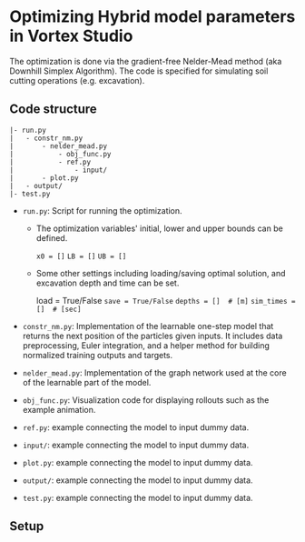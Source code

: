 # Optimizing Hybrid model parameters in Vortex Studio

The optimization is done via the gradient-free Nelder-Mead method (aka Downhill Simplex Algorithm). The code is specified for simulating soil cutting operations (e.g. excavation).


## Code structure

```
|- run.py
|   - constr_nm.py
|       - nelder_mead.py
|           - obj_func.py
|           - ref.py
|               - input/
|       - plot.py
|   - output/
|- test.py
```

* `run.py`: Script for running the optimization.

    * The optimization variables' initial, lower and upper bounds can be defined.

        `x0 = []` `LB = []` `UB = []`

    * Some other settings including loading/saving optimal solution, and excavation depth and time can be set.

        load = True/False
        `save = True/False`
        `depths = []  # [m]`
        `sim_times = []  # [sec]`


* `constr_nm.py`: Implementation of the learnable one-step model that returns the next position of the particles given inputs. It includes data preprocessing, Euler integration, and a helper method for building normalized training outputs and targets.

* `nelder_mead.py`: Implementation of the graph network used at the core of the learnable part of the model.

* `obj_func.py`: Visualization code for displaying rollouts such as the example animation.

* `ref.py`: example connecting the model to input dummy data.

* `input/`: example connecting the model to input dummy data.

* `plot.py`: example connecting the model to input dummy data.

* `output/`: example connecting the model to input dummy data.

* `test.py`: example connecting the model to input dummy data.


## Setup